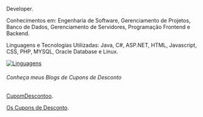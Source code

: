 Developer.

Conhecimentos em: Engenharia de Software, Gerenciamento de Projetos, Banco de Dados, Gerenciamento de Servidores, Programação Frontend e Backend.

Linguagens e Tecnologias Utilizadas: Java, C#, ASP.NET, HTML, Javascript, CSS, PHP, MYSQL, Oracle Database e Linux.

 
[![Linguagens](https://github-readme-stats.vercel.app/api/top-langs/?username=ducrz&hide=jupyter%20notebook,css)](https://github.com/ducrz)


 
###### Conheça meus Blogs de Cupons de Desconto

[CupomDescontoo](https://www.cupomdescontoo.com).

[Os Cupons de Desconto](https://www.oscuponsdedesconto.com).


